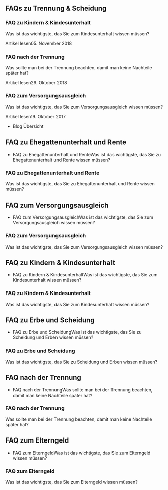 ## FAQs zu Trennung & Scheidung

### FAQ zu Kindern & Kindesunterhalt

Was ist das wichtigste, das Sie zum Kindesunterhalt wissen müssen?

Artikel lesen05. November 2018

### FAQ nach der Trennung

Was sollte man bei der Trennung beachten, damit man keine Nachteile später hat?

Artikel lesen29. Oktober 2018

### FAQ zum Versorgungsausgleich

Was ist das wichtigste, das Sie zum Versorgungsausgleich wissen müssen?

Artikel lesen19. Oktober 2017

- Blog Übersicht

## FAQ zu Ehegattenunterhalt und Rente

- FAQ zu Ehegattenunterhalt und RenteWas ist das wichtigste, das Sie zu Ehegattenunterhalt und Rente wissen müssen?

### FAQ zu Ehegattenunterhalt und Rente

Was ist das wichtigste, das Sie zu Ehegattenunterhalt und Rente wissen müssen?

## FAQ zum Versorgungsausgleich

- FAQ zum VersorgungsausgleichWas ist das wichtigste, das Sie zum Versorgungsausgleich wissen müssen?

### FAQ zum Versorgungsausgleich

Was ist das wichtigste, das Sie zum Versorgungsausgleich wissen müssen?

## FAQ zu Kindern & Kindesunterhalt

- FAQ zu Kindern & KindesunterhaltWas ist das wichtigste, das Sie zum Kindesunterhalt wissen müssen?

### FAQ zu Kindern & Kindesunterhalt

Was ist das wichtigste, das Sie zum Kindesunterhalt wissen müssen?

## FAQ zu Erbe und Scheidung

- FAQ zu Erbe und ScheidungWas ist das wichtigste, das Sie zu Scheidung und Erben wissen müssen?

### FAQ zu Erbe und Scheidung

Was ist das wichtigste, das Sie zu Scheidung und Erben wissen müssen?

## FAQ nach der Trennung

- FAQ nach der TrennungWas sollte man bei der Trennung beachten, damit man keine Nachteile später hat?

### FAQ nach der Trennung

Was sollte man bei der Trennung beachten, damit man keine Nachteile später hat?

## FAQ zum Elterngeld

- FAQ zum ElterngeldWas ist das wichtigste, das Sie zum Elterngeld wissen müssen?

### FAQ zum Elterngeld

Was ist das wichtigste, das Sie zum Elterngeld wissen müssen?
